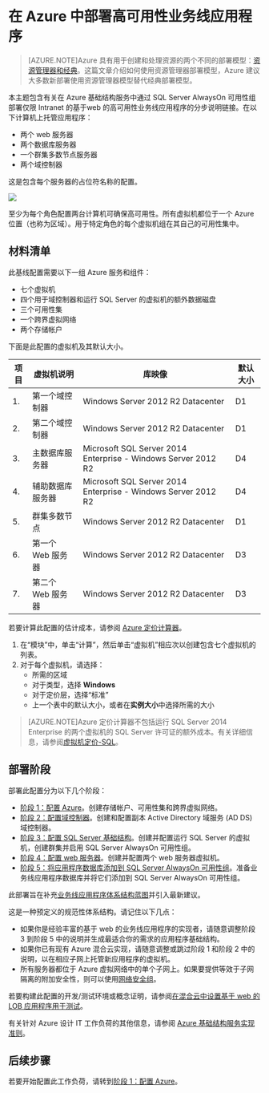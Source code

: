 <!-- ARM: tested -->

<properties 
	pageTitle="部署业务线应用程序 | Azure" 
	description="在 Azure 中通过 SQL Server AlwaysOn 可用性组分五个阶段部署基于 web 的高可用性业务线应用程序。" 
	documentationCenter=""
	services="virtual-machines-windows" 
	authors="JoeDavies-MSFT" 
	manager="timlt" 
	editor=""
	tags="azure-resource-manager"/>

<tags 
	ms.service="virtual-machines-windows" 
	ms.date="05/08/2016" 
	wacn.date="06/29/2016"/>

# 在 Azure 中部署高可用性业务线应用程序

> [AZURE.NOTE]Azure 具有用于创建和处理资源的两个不同的部署模型：[资源管理器和经典](/documentation/articles/resource-manager-deployment-model/)。这篇文章介绍如何使用资源管理器部署模型，Azure 建议大多数新部署使用资源管理器模型替代经典部署模型。

本主题包含有关在 Azure 基础结构服务中通过 SQL Server AlwaysOn 可用性组部署仅限 Intranet 的基于web 的高可用性业务线应用程序的分步说明链接。在以下计算机上托管应用程序：

- 两个 web 服务器
- 两个数据库服务器
- 一个群集多数节点服务器
- 两个域控制器

这是包含每个服务器的占位符名称的配置。

![](./media/virtual-machines-windows-lob-overview/workload-lobapp-phase4.png)
 
至少为每个角色配置两台计算机可确保高可用性。所有虚拟机都位于一个 Azure 位置（也称为区域）。用于特定角色的每个虚拟机组在其自己的可用性集中。

## 材料清单

此基线配置需要以下一组 Azure 服务和组件：

- 七个虚拟机
- 四个用于域控制器和运行 SQL Server 的虚拟机的额外数据磁盘
- 三个可用性集
- 一个跨界虚拟网络
- 两个存储帐户

下面是此配置的虚拟机及其默认大小。

项目 | 虚拟机说明 | 库映像 | 默认大小 
--- | --- | --- | --- 
1\. | 第一个域控制器 | Windows Server 2012 R2 Datacenter | D1
2\. | 第二个域控制器 | Windows Server 2012 R2 Datacenter | D1
3\. | 主数据库服务器 | Microsoft SQL Server 2014 Enterprise - Windows Server 2012 R2 | D4
4\. | 辅助数据库服务器 | Microsoft SQL Server 2014 Enterprise - Windows Server 2012 R2 | D4
5\. | 群集多数节点 | Windows Server 2012 R2 Datacenter | D1
6\. | 第一个 Web 服务器 | Windows Server 2012 R2 Datacenter | D3
7\. | 第二个 Web 服务器 | Windows Server 2012 R2 Datacenter | D3

若要计算此配置的估计成本，请参阅 [Azure 定价计算器](/pricing/calculator/)。

1. 在“模块”中，单击“计算”，然后单击“虚拟机”相应次以创建包含七个虚拟机的列表。
2. 对于每个虚拟机，请选择：
	- 所需的区域
	- 对于类型，选择 **Windows**
	- 对于定价层，选择“标准”
	- 上一个表中的默认大小，或者在**实例大小**中选择所需的大小

> [AZURE.NOTE]Azure 定价计算器不包括运行 SQL Server 2014 Enterprise 的两个虚拟机的 SQL Server 许可证的额外成本。有关详细信息，请参阅[虚拟机定价-SQL](/pricing/details/virtual-machines/)。

## 部署阶段

部署此配置分为以下几个阶段：

- [阶段 1：配置 Azure](/documentation/articles/virtual-machines-windows-ps-lob-ph1/)。创建存储帐户、可用性集和跨界虚拟网络。
- [阶段 2：配置域控制器](/documentation/articles/virtual-machines-windows-ps-lob-ph2/)。创建和配置副本 Active Directory 域服务 (AD DS) 域控制器。
- [阶段 3：配置 SQL Server 基础结构](/documentation/articles/virtual-machines-windows-ps-lob-ph3/)。创建并配置运行 SQL Server 的虚拟机，创建群集并启用 SQL Server AlwaysOn 可用性组。
- [阶段 4：配置 web 服务器](/documentation/articles/virtual-machines-windows-ps-lob-ph4/)。创建并配置两个 web 服务器虚拟机。
- [阶段 5：将应用程序数据库添加到 SQL Server AlwaysOn 可用性组](/documentation/articles/virtual-machines-windows-ps-lob-ph5/)。准备业务线应用程序数据库并将它们添加到 SQL Server AlwaysOn 可用性组。

此部署旨在补充[业务线应用程序体系结构蓝图](http://msdn.microsoft.com/dn630664)并引入最新建议。

这是一种预定义的规范性体系结构。请记住以下几点：

- 如果你是经验丰富的基于 web 的业务线应用程序的实现者，请随意调整阶段 3 到阶段 5 中的说明并生成最适合你的需求的应用程序基础结构。 
- 如果你已有现有 Azure 混合云实现，请随意调整或跳过阶段 1 和阶段 2 中的说明，以在相应子网上托管新应用程序的虚拟机。
- 所有服务器都位于 Azure 虚拟网络中的单个子网上。如果要提供等效于子网隔离的附加安全性，则可以使用[网络安全组](/documentation/articles/virtual-networks-nsg/)。

若要构建此配置的开发/测试环境或概念证明，请参阅[在混合云中设置基于 web 的 LOB 应用程序用于测试](/documentation/articles/virtual-machines-windows-ps-hybrid-cloud-test-env-sim/)。

有关针对 Azure 设计 IT 工作负荷的其他信息，请参阅 [Azure 基础结构服务实现准则](/documentation/articles/virtual-machines-windows-infrastructure-service-guidelines/)。

## 后续步骤

若要开始配置此工作负荷，请转到[阶段 1：配置 Azure](/documentation/articles/virtual-machines-windows-ps-lob-ph1/)。

<!---HONumber=Mooncake_0104_2016-->